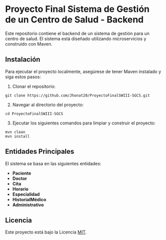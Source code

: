# Proyecto Final Sistema de Gestión de un Centro de Salud - Backend

Este repositorio contiene el backend de un sistema de gestión para un centro de salud. El sistema está diseñado utilizando microservicios y construido con Maven.

## Instalación

Para ejecutar el proyecto localmente, asegúrese de tener Maven instalado y siga estos pasos:

1. Clonar el repositorio:

```
git clone https://github.com/Jhonat20/ProyectoFinalSWIII-SGCS.git
```

2. Navegar al directorio del proyecto:

```
cd ProyectoFinalSWIII-SGCS
```

3. Ejecutar los siguientes comandos para limpiar y construir el proyecto:

```
mvn clean
mvn install
```

## Entidades Principales

El sistema se basa en las siguientes entidades:

- **Paciente**
- **Doctor**
- **Cita**
- **Horario**
- **Especialidad**
- **HistorialMédico**
- **Administrativo**

## Licencia

Este proyecto está bajo la Licencia [MIT](https://opensource.org/licenses/MIT).
